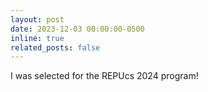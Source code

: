 ```yaml
---
layout: post
date: 2023-12-03 00:00:00-0500
inline: true
related_posts: false
---
```


I was selected for the REPUcs 2024 program!